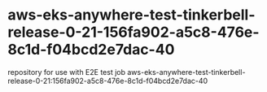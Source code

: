# aws-eks-anywhere-test-tinkerbell-release-0-21-156fa902-a5c8-476e-8c1d-f04bcd2e7dac-40
repository for use with E2E test job aws-eks-anywhere-test-tinkerbell-release-0-21:156fa902-a5c8-476e-8c1d-f04bcd2e7dac-40
